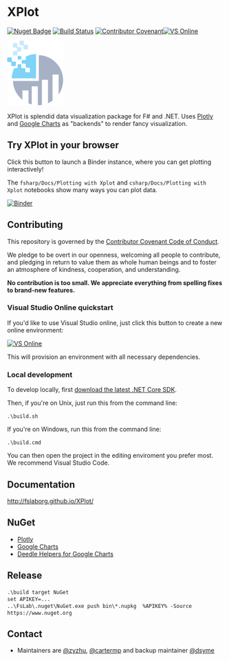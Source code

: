 # XPlot
[![Nuget Badge](https://buildstats.info/nuget/XPlot.Plotly)](https://www.nuget.org/packages/XPlot.Plotly/) [![Build Status](https://dev.azure.com/xplot/xplot/_apis/build/status/fslaborg.XPlot?branchName=master)](https://dev.azure.com/xplot/xplot/_build/latest?definitionId=1&branchName=master) [![Contributor Covenant](https://img.shields.io/badge/Contributor%20Covenant-v1.4%20adopted-ff69b4.svg)](code-of-conduct.md)<a href="https://online.visualstudio.com/environments/new?name=🤘%20my-xplot&repo=fslaborg/xplot"><img src="https://img.shields.io/static/v1?style=flat-square&logo=microsoft&label=VS%20Online&message=Create&color=blue" alt="VS Online"></a>

![XPlot logo](misc/XPlot.png)

XPlot is splendid data visualization package for F# and .NET. Uses [Plotly](https://plot.ly/graphing-libraries/) and [Google Charts](https://developers.google.com/chart/) as "backends" to render fancy visualization.

## Try XPlot in your browser

Click this button to launch a Binder instance, where you can get plotting interactively!

The `fsharp/Docs/Plotting with Xplot` and `csharp/Docs/Plotting with Xplot` notebooks show many ways you can plot data.

[![Binder](https://mybinder.org/badge_logo.svg)](https://mybinder.org/v2/gh/dotnet/interactive/master?urlpath=lab)

## Contributing

This repository is governed by the [Contributor Covenant Code of Conduct](https://www.contributor-covenant.org/).

We pledge to be overt in our openness, welcoming all people to contribute, and pledging in return to value them as whole human beings and to foster an atmosphere of kindness, cooperation, and understanding.

**No contribution is too small. We appreciate everything from spelling fixes to brand-new features.**

### Visual Studio Online quickstart

If you'd like to use Visual Studio online, just click this button to create a new online environment:

<a href="https://online.visualstudio.com/environments/new?name=🤘%20my-xplot&repo=fslaborg/xplot"><img src="https://img.shields.io/static/v1?style=flat-square&logo=microsoft&label=VS%20Online&message=Create&color=blue" alt="VS Online"></a>

This will provision an environment with all necessary dependencies.

### Local development

To develop locally, first [download the latest .NET Core SDK](https://dotnet.microsoft.com/download).

Then, if you're on Unix, just run this from the command line:

    .\build.sh

If you're on Windows, run this from the command line:

    .\build.cmd

You can then open the project in the editing enviroment you prefer most. We recommend Visual Studio Code.

## Documentation

http://fslaborg.github.io/XPlot/

## NuGet

* [Plotly](http://www.nuget.org/packages/XPlot.Plotly/)
* [Google Charts](http://www.nuget.org/packages/XPlot.GoogleCharts/)
* [Deedle Helpers for Google Charts](http://www.nuget.org/packages/XPlot.GoogleCharts.Deedle/)

## Release

    .\build target NuGet
    set APIKEY=...
    ..\FsLab\.nuget\NuGet.exe push bin\*.nupkg  %APIKEY% -Source https://www.nuget.org

## Contact

* Maintainers are [@zyzhu](http://github.com/zyzhu), [@cartermp](http://github.com/cartermp) and backup maintainer [@dsyme](http://github.com/dsyme)
